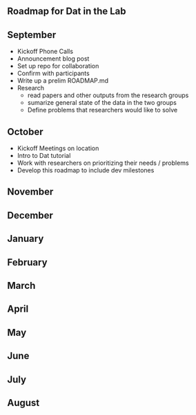 ## Roadmap for Dat in the Lab
September
- 
  - Kickoff Phone Calls
  - Announcement blog post
  - Set up repo for collaboration
  - Confirm with participants
  - Write up a prelim ROADMAP.md
  - Research 
    - read papers and other outputs from the research groups
    - sumarize general state of the data in the two groups
    - Define problems that researchers would like to solve
  
October
- 
 - Kickoff Meetings on location
 - Intro to Dat tutorial
 - Work with researchers on prioritizing their needs / problems
 - Develop this roadmap to include dev milestones 
 
November
- 
December
- 
January
- 
February
- 
March
- 
April
- 
May
- 
June
- 
July 
- 
August
- 

